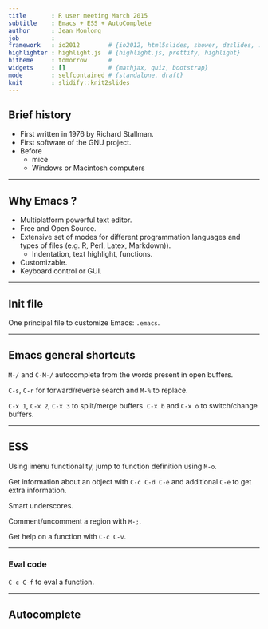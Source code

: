 ```yaml
---
title       : R user meeting March 2015
subtitle    : Emacs + ESS + AutoComplete
author      : Jean Monlong
job         : 
framework   : io2012        # {io2012, html5slides, shower, dzslides, ...}
highlighter : highlight.js  # {highlight.js, prettify, highlight}
hitheme     : tomorrow      # 
widgets     : []            # {mathjax, quiz, bootstrap}
mode        : selfcontained # {standalone, draft}
knit        : slidify::knit2slides
---
```


## Brief history

+ First written in 1976 by Richard Stallman.
+ First software of the GNU project.
+ Before
  + mice
  + Windows or Macintosh computers

---

## Why Emacs ?

+ Multiplatform powerful text editor.
+ Free and Open Source.
+ Extensive set of modes for different programmation languages and types of files (e.g. R, Perl, Latex, Markdown)).
  + Indentation, text highlight, functions.
+ Customizable.
+ Keyboard control or GUI.

---

## Init file

One principal file to customize Emacs: `.emacs`.

---

## Emacs general shortcuts

`M-/` and `C-M-/` autocomplete from the words present in open buffers.

`C-s`, `C-r` for forward/reverse search and `M-%` to replace.

`C-x 1`, `C-x 2`, `C-x 3` to split/merge buffers. `C-x b` and `C-x o` to switch/change buffers.

---

## ESS

Using imenu functionality, jump to function definition using `M-o`.

Get information about an object with `C-c C-d C-e` and additional `C-e` to get extra information.

Smart underscores.

Comment/uncomment a region with `M-;`.

Get help on a function with `C-c C-v`.

---

### Eval code

`C-c C-f` to eval a function.

---

## Autocomplete




